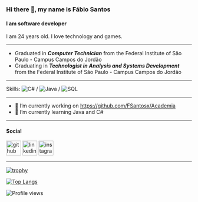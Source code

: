 ### Hi there 👋, my name is Fábio Santos
#### I am software developer

I am 24 years old. I love technology and games.

_______________________________
- Graduated in ***Computer Technician*** from the Federal Institute of São Paulo - Campus Campos do Jordão
- Graduating in ***Technologist in Analysis and Systems Development*** from the Federal Institute of São Paulo - Campus Campos do Jordão
_______________________________

Skills: ![C#](https://img.shields.io/badge/C_Sharp-000?logo=c-sharp) / ![Java](https://img.shields.io/badge/-Java-000?&logo=Java&logoColor=007396) / ![SQL](https://img.shields.io/badge/-SQL-000?&logo=MySQL) 

_______________________________
- 🔭 I’m currently working on https://github.com/FSantosx/Academia 
- 🌱 I’m currently learning Java and C# 
_______________________________

#### Social
[<img src='https://cdn.jsdelivr.net/npm/simple-icons@3.0.1/icons/github.svg' alt='github' height='40'>](https://github.com/FSantosx)    [<img src='https://cdn.jsdelivr.net/npm/simple-icons@3.0.1/icons/linkedin.svg' alt='linkedin' height='40'>](https://www.linkedin.com/in/https://www.linkedin.com/in/fsantoss//)    [<img src='https://cdn.jsdelivr.net/npm/simple-icons@3.0.1/icons/instagram.svg' alt='instagram' height='40'>](https://www.instagram.com/fsantox_/)  
_______________________________

[![trophy](https://github-profile-trophy.vercel.app/?username=FSantosx)](https://github.com/ryo-ma/github-profile-trophy)

[![Top Langs](https://github-readme-stats.vercel.app/api/top-langs/?username=FSantosx)](https://github.com/anuraghazra/github-readme-stats)  

![Profile views](https://gpvc.arturio.dev/FSantosx)  
